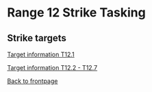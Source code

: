 # Range 12 Strike Tasking


## Strike targets
[Target information T12.1](/ATRM_Brief/Targets/ATRM_RANGE12_T12.1_Radiotower.pdf)  


[Target information T12.2 - T12.7](/ATRM_Brief/Targets/ATRM_Range12_T12.2_T12.7.pdf)  



[Back to frontpage](https://132nd-vwing.github.io/ATRM_Brief/)
